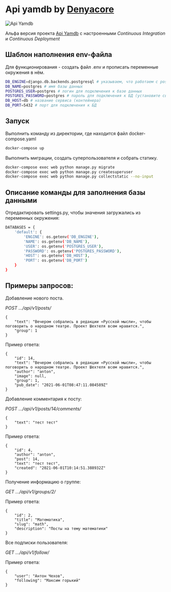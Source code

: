 # Api yamdb by [Denyacore](https://github.com/Denyacore)

![Api Yamdb](https://github.com/Denyacore/yamdb_final/actions/workflows/yamdb_workflow.yml/badge.svg)

Альфа версия проекта [Api Yamdb](https://github.com/Denyacore/api_yamdb) с настроенными *Continuous Integration* и *Continuous Deployment*



## Шаблон наполнения env-файла

Для функционирования - создать файл .env и прописать переменные окружения в нём.

```bash
DB_ENGINE=django.db.backends.postgresql # указываем, что работаем с postgresql
DB_NAME=postgres # имя базы данных
POSTGRES_USER=postgres # логин для подключения к базе данных
POSTGRES_PASSWORD=postgres # пароль для подключения к БД (установите свой)
DB_HOST=db # название сервиса (контейнера)
DB_PORT=5432 # порт для подключения к БД
```

## Запуск

Выполнить команду из директории, где находится файл docker-compose.yaml
```bash
docker-compose up
```
Выполнить миграции, создать суперпользователя и собрать статику. 
```bash
docker-compose exec web python manage.py migrate
docker-compose exec web python manage.py createsuperuser
docker-compose exec web python manage.py collectstatic --no-input
```
## Описание команды для заполнения базы данными

Отредактировать settings.py, чтобы значения загружались из переменных окружения:
```bash
DATABASES = {
    'default': {
        'ENGINE': os.getenv('DB_ENGINE'),
        'NAME': os.getenv('DB_NAME'),
        'USER': os.getenv('POSTGRES_USER'),
        'PASSWORD': os.getenv('POSTGRES_PASSWORD'),
        'HOST': os.getenv('DB_HOST'),
        'PORT': os.getenv('DB_PORT')
    }
}
```

## Примеры запросов:

Добавление нового поста.

*POST .../api/v1/posts/*

```
{
    "text": "Вечером собрались в редакции «Русской мысли», чтобы поговорить о народном театре. Проект Шехтеля всем нравится.",
    "group": 1
}
```
Пример ответа:

```
{
    "id": 14,
    "text": "Вечером собрались в редакции «Русской мысли», чтобы поговорить о народном театре. Проект Шехтеля всем нравится.",
    "author": "anton",
    "image": null,
    "group": 1,
    "pub_date": "2021-06-01T08:47:11.084589Z"
}
```
Добавление комментария к посту:

*POST .../api/v1/posts/14/comments/*

```
{
    "text": "тест тест"
}
```
Пример ответа:

```
{
    "id": 4,
    "author": "anton",
    "post": 14,
    "text": "тест тест",
    "created": "2021-06-01T10:14:51.388932Z"
}
```
Получение информацию о группе:

*GET .../api/v1/groups/2/*

Пример ответа:

```
{
    "id": 2,
    "title": "Математика",
    "slug": "math",
    "description": "Посты на тему математики"
}
```

Все подписки пользователя:

*GET .../api/v1/follow/*

Пример ответа:

```
{
    "user": "Антон Чехов",
    "following": "Максим горький"
}
```
